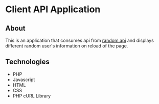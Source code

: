 # Client API Application

## About

This is an application that consumes api from [random api](https://randomuser.me) and displays different random user's information on reload of the page.

## Technologies

- PHP
- Javascript
- HTML
- CSS
- PHP cURL Library

##
